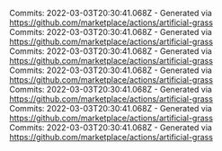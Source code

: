Commits: 2022-03-03T20:30:41.068Z - Generated via https://github.com/marketplace/actions/artificial-grass
<br>
Commits: 2022-03-03T20:30:41.068Z - Generated via https://github.com/marketplace/actions/artificial-grass
<br>
Commits: 2022-03-03T20:30:41.068Z - Generated via https://github.com/marketplace/actions/artificial-grass
<br>
Commits: 2022-03-03T20:30:41.068Z - Generated via https://github.com/marketplace/actions/artificial-grass
<br>
Commits: 2022-03-03T20:30:41.068Z - Generated via https://github.com/marketplace/actions/artificial-grass
<br>
Commits: 2022-03-03T20:30:41.068Z - Generated via https://github.com/marketplace/actions/artificial-grass
<br>
Commits: 2022-03-03T20:30:41.068Z - Generated via https://github.com/marketplace/actions/artificial-grass
<br>
